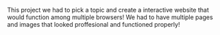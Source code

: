 This project we had to pick a topic and create a interactive website that would function among multiple browsers! We had to have multiple pages and images that looked proffesional and functioned properly!
